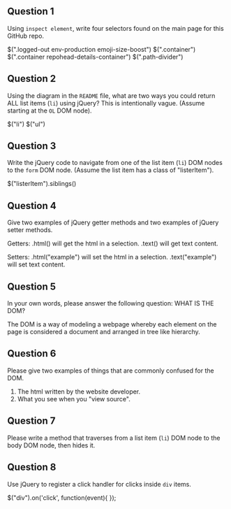 ## Question 1

Using `inspect element`, write four selectors found on the main page for this
GitHub repo.

<!-- your answer starts here -->
$(".logged-out env-production emoji-size-boost")
$(".container")
$(".container repohead-details-container")
$(".path-divider")
<!-- your answer ends here -->

## Question 2

Using the diagram in the `README` file, what are two ways you could return ALL
list items (`li`) using jQuery? This is intentionally vague. (Assume starting
at the `OL` DOM node).

<!-- your answer starts here -->
$("li")
$("ul")
<!-- your answer ends here -->

## Question 3

Write the jQuery code to navigate from one of the list item (`li`) DOM nodes to
the `form` DOM node. (Assume the list item has a class of "listerItem").

<!-- your answer starts here -->
$("listerItem").siblings()
<!-- your answer ends here -->

## Question 4

Give two examples of jQuery getter methods and two examples of jQuery setter
methods.

<!-- your answer starts here -->
Getters:
.html() will get the html in a selection.
.text() will get text content.

Setters:
.html("example") will set the html in a selection.
.text("example") will set text content.
<!-- your answer ends here -->

## Question 5

In your own words, please answer the following question: WHAT IS THE DOM?

<!-- your answer starts here -->
The DOM is a way of modeling a webpage whereby each element on the page is considered
a document and arranged in tree like hierarchy.
<!-- your answer ends here -->

## Question 6

Please give two examples of things that are commonly confused for the DOM.

<!-- your answer starts here -->
1. The html written by the website developer.
2. What you see when you "view source".
<!-- your answer ends here -->

## Question 7

Please write a method that traverses from a list item (`li`) DOM node to the
body DOM node, then hides it.

<!-- your answer starts here -->

<!-- your answer ends here -->

## Question 8

Use jQuery to register a click handler for clicks inside `div` items.

<!-- your answer starts here -->
$("div").on('click', function(event){
  <some function here>
});

<!-- your answer ends here -->
